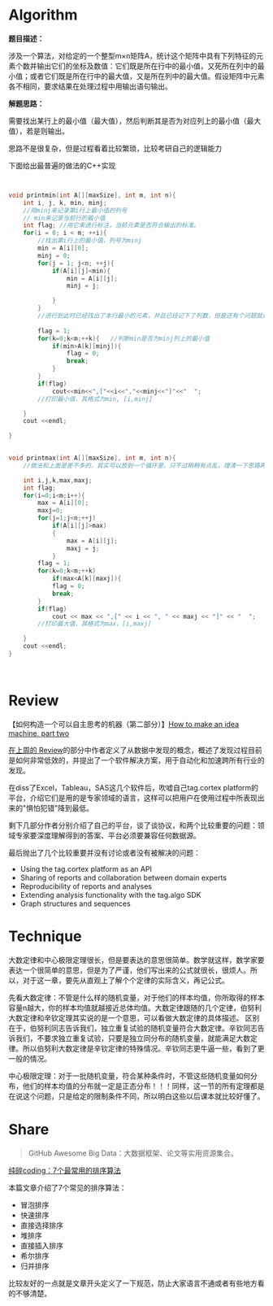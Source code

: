 # Algorithm


**题目描述：**



 涉及一个算法，对给定的一个整型m×n矩阵A，统计这个矩阵中具有下列特征的元素个数并输出它们的坐标及数值：它们既是所在行中的最小值，又死所在列中的最小值；或者它们既是所在行中的最大值，又是所在列中的最大值。假设矩阵中元素各不相同，要求结果在处理过程中用输出语句输出。
 
 
 
**解题思路：**

 需要找出某行上的最小值（最大值），然后判断其是否为对应列上的最小值（最大值），若是则输出。
 
 思路不是很复杂，但是过程看着比较繁琐，比较考研自己的逻辑能力
 
下面给出最普遍的做法的C++实现

```C++


void printmin(int A[][maxSize], int m, int n){
    int i, j, k, min, minj;
    //用minj来记录第i行上最小值的列号
    // min来记录当前行的最小值
    int flag; //用它来进行标注，当前元素是否符合输出的标准。
    for(i = 0; i < m; ++i){
        //找出第i行上的最小值，列号为minj
        min = A[i][0];
        minj = 0;
        for(j = 1; j<n; ++j){
            if(A[i][j]<min){
                min = A[i][j];
                minj = j;

            }
        }
        //进行到此时已经找出了本行最小的元素，并且已经记下了列数，但是还有个问题就是要验证一下这个元素是不是在本列也是最小，如果是，那么符合输出标准，如何不是，那么不符合，继续扫描下一行。
                
        flag = 1;
        for(k=0;k<m;++k){   //判断min是否为minj列上的最小值
            if(min>A[k][minj]){
                flag = 0;
                break;
            }
        }
        if(flag)
            cout<<min<<",["<<i<<","<<minj<<"]"<<"  ";
        //打印最小值，其格式为min, [i,minj]

    }
    cout <<endl;

}

    
void printmax(int A[][maxSize], int m, int n){
    //做法和上面是差不多的，其实可以放到一个循环里，只不过稍稍有点乱，理清一下思路再写就好啦。

    int i,j,k,max,maxj;
    int flag;
    for(i=0;i<m;i++){
        max = A[i][0];
        maxj=0;
        for(j=1;j<n;++j)
            if(A[i][j]>max)
            {
                max = A[i][j];
                maxj = j;
            }
        flag = 1;
        for(k=0;k<m;++k)
            if(max<A[k][maxj]){
            flag = 0;
            break;
        }
        if(flag)
            cout << max << ",[" << i << ", " << maxj << "]" << "  ";
        //打印最大值，其格式为max，[i,maxj]

    }
    cout <<endl;
}




```
# Review
【如何构造一个可以自主思考的机器（第二部分）】[How to make an idea machine, part two](https://towardsdatascience.com/how-to-make-an-idea-machine-part-two-24ba330508d6)




[在上周的 Review](https://github.com/angel-star/ARTS/tree/master/2018_07_22#review)的部分中作者定义了从数据中发现的概念，概述了发现过程目前是如何非常低效的，并提出了一个软件解决方案，用于自动化和加速跨所有行业的发现。


在diss了Excel，Tableau，SAS这几个软件后，吹嘘自己tag.cortex platform的平台，介绍它们是用的是专家领域的语言，这样可以把用户在使用过程中所表现出来的"惧怕犯错"降到最低。


剩下几部分作者分别介绍了自己的平台，谈了谈协议，和两个比较重要的问题：领域专家要深度理解得到的答案、平台必须要兼容任何数据源。

最后抛出了几个比较重要并没有讨论或者没有被解决的问题：

  
  - Using the tag.cortex platform as an API
  - Sharing of reports and collaboration between domain experts
  - Reproducibility of reports and analyses
  - Extending analysis functionality with the tag.algo SDK
  - Graph structures and sequences



# Technique


大数定律和中心极限定理很长，但是要表达的意思很简单。数学就这样，数学家要表达一个很简单的意思，但是为了严谨，他们写出来的公式就很长，很烦人。所以，对于这一章，要先从直观上了解个个定律的实际含义，再记公式。

先看大数定律：不管是什么样的随机变量，对于他们的样本均值，你所取得的样本容量n越大，你的样本均值就越接近总体均值。大数定律跟随的几个定律，伯努利大数定律和辛钦定理其实说的是一个意思，可以看做大数定律的具体描述。 区别在于，伯努利同志告诉我们，独立重复试验的随机变量符合大数定律。辛钦同志告诉我们，不要求独立重复试验，只要是独立同分布的随机变量，就能满足大数定律。所以伯努利大数定律是辛钦定律的特殊情况。辛钦同志更牛逼一些，看到了更一般的情况。


中心极限定理：对于一批随机变量，符合某种条件时，不管这些随机变量如何分布，他们的样本均值的分布就一定是正态分布！！！同样，这一节的所有定理都是在说这个问题，只是给定的限制条件不同，所以明白这些以后课本就比较好懂了。



# Share

> GitHub Awesome Big Data：大数据框架、论文等实用资源集合。
  
[纯碎coding：7个最常用的排序算法](https://mp.weixin.qq.com/s/rQ-dtjpzBfirysqdhsRUIg)

本篇文章介绍了7个常见的排序算法：

- 冒泡排序
- 快速排序
- 直接选择排序
- 堆排序
- 直接插入排序
- 希尔排序
- 归并排序


比较友好的一点就是文章开头定义了一下规范，防止大家语言不通或者有些地方看的不够清楚。





